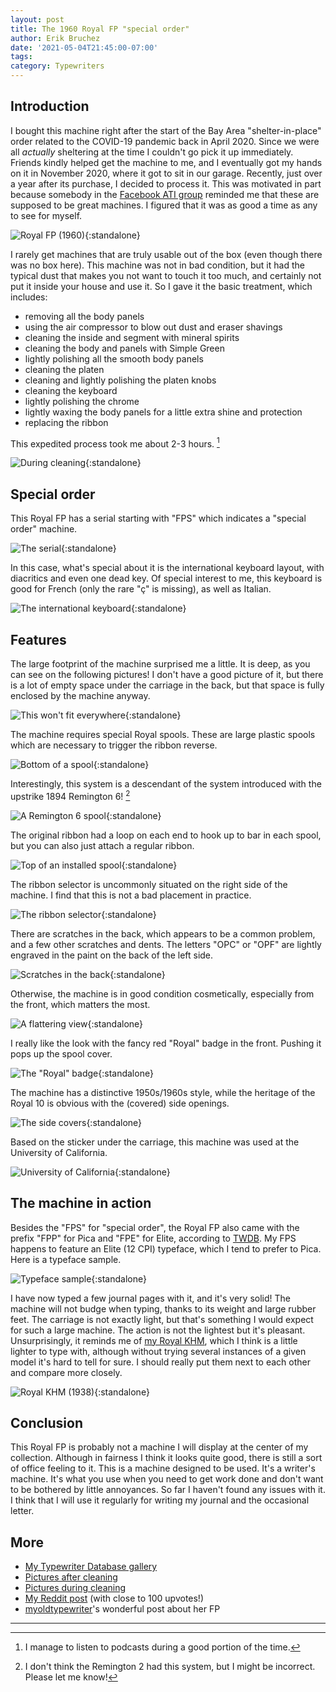 ```yaml
---
layout: post
title: The 1960 Royal FP "special order"
author: Erik Bruchez
date: '2021-05-04T21:45:00-07:00'
tags:
category: Typewriters
---
```


## Introduction

I bought this machine right after the start of the Bay Area "shelter-in-place" order related to the COVID-19 pandemic back in April 2020. Since we were all *actually* sheltering at the time I couldn't go pick it up immediately. Friends kindly helped get the machine to me, and I eventually got my hands on it in November 2020, where it got to sit in our garage. Recently, just over a year after its purchase, I decided to process it. This was motivated in part because somebody in the [Facebook ATI group](https://www.facebook.com/groups/TypewriterCollectors/) reminded me that these are supposed to be great machines. I figured that it was as good a time as any to see for myself.

![Royal FP (1960)](/assets/posts/royal-fps/2x/IMG_0002.jpg){:standalone}

I rarely get machines that are truly usable out of the box (even though there was no box here). This machine was not in bad condition, but it had the typical dust that makes you not want to touch it too much, and certainly not put it inside your house and use it. So I gave it the basic treatment, which includes:

- removing all the body panels
- using the air compressor to blow out dust and eraser shavings
- cleaning the inside and segment with mineral spirits
- cleaning the body and panels with Simple Green
- lightly polishing all the smooth body panels
- cleaning the platen
- cleaning and lightly polishing the platen knobs
- cleaning the keyboard
- lightly polishing the chrome
- lightly waxing the body panels for a little extra shine and protection
- replacing the ribbon

This expedited process took me about 2-3 hours. [^podcasts]

![During cleaning](/assets/posts/royal-fps/2x/IMG_9973.jpg){:standalone}

## Special order

This Royal FP has a serial starting with "FPS" which indicates a "special order" machine.

![The serial](/assets/posts/royal-fps/2x/IMG_0031.jpg){:standalone}

In this case, what's special about it is the international keyboard layout, with diacritics and even one dead key. Of special interest to me, this keyboard is good for French (only the rare "ç" is missing), as well as Italian.

![The international keyboard](/assets/posts/royal-fps/2x/IMG_0012.jpg){:standalone}

## Features

The large footprint of the machine surprised me a little. It is deep, as you can see on the following pictures! I don't have a good picture of it, but there is a lot of empty space under the carriage in the back, but that space is fully enclosed by the machine anyway.

![This won't fit everywhere](/assets/posts/royal-fps/2x/IMG_0028.jpg){:standalone}

The machine requires special Royal spools. These are large plastic spools which are necessary to trigger the ribbon reverse.

![Bottom of a spool](/assets/posts/royal-fps/2x/IMG_9976.jpg){:standalone}

Interestingly, this system is a descendant of the system introduced with the upstrike 1894 Remington 6! [^remington2]

![A Remington 6 spool](/assets/posts/royal-fps/2x/IMG_1457.jpg){:standalone}

The original ribbon had a loop on each end to hook up to bar in each spool, but you can also just attach a regular ribbon.

![Top of an installed spool](/assets/posts/royal-fps/2x/IMG_0032.jpg){:standalone}

The ribbon selector is uncommonly situated on the right side of the machine. I find that this is not a bad placement in practice.

![The ribbon selector](/assets/posts/royal-fps/2x/IMG_0030.jpg){:standalone}

There are scratches in the back, which appears to be a common problem, and a few other scratches and dents. The letters "OPC" or "OPF" are lightly engraved in the paint on the back of the left side.

![Scratches in the back](/assets/posts/royal-fps/2x/IMG_0022.jpg){:standalone}

Otherwise, the machine is in good condition cosmetically, especially from the front, which matters the most.

![A flattering view](/assets/posts/royal-fps/2x/IMG_0043.jpg){:standalone}

I really like the look with the fancy red "Royal" badge in the front. Pushing it pops up the spool cover.

![The "Royal" badge](/assets/posts/royal-fps/2x/IMG_0005.jpg){:standalone}

The machine has a distinctive 1950s/1960s style, while the heritage of the Royal 10 is obvious with the (covered) side openings.

![The side covers](/assets/posts/royal-fps/2x/IMG_0016.jpg){:standalone}

Based on the sticker under the carriage, this machine was used at the University of California.

![University of California](/assets/posts/royal-fps/2x/IMG_0056.jpg){:standalone}

## The machine in action

Besides the "FPS" for "special order", the Royal FP also came with the prefix "FPP" for Pica and "FPE" for Elite, according to [TWDB](https://typewriterdatabase.com/royal.72.typewriter-serial-number-database). My FPS happens to feature an Elite (12 CPI) typeface, which I tend to prefer to Pica. Here is a typeface sample.

![Typeface sample](/assets/posts/royal-fps/2x/typeface.jpg){:standalone}

I have now typed a few journal pages with it, and it's very solid! The machine will not budge when typing, thanks to its weight and large rubber feet. The carriage is not exactly light, but that's something I would expect for such a large machine. The action is not the lightest but it's pleasant. Unsurprisingly, it reminds me of [my Royal KHM](2018-10-16-royal-khm-1938.md), which I think is a little lighter to type with, although without trying several instances of a given model it's hard to tell for sure. I should really put them next to each other and compare more closely.

![Royal KHM (1938)](/assets/posts/royal-fps/2x/IMG_3479.jpg){:standalone}

## Conclusion

This Royal FP is probably not a machine I will display at the center of my collection. Although in fairness I think it looks quite good, there is still a sort of office feeling to it. This is a machine designed to be used. It's a writer's machine. It's what you use when you need to get work done and don't want to be bothered by little annoyances. So far I haven't found any issues with it. I think that I will use it regularly for writing my journal and the occasional letter.

## More

- [My Typewriter Database gallery](https://typewriterdatabase.com/1960-royal-fp.15985.typewriter)
- [Pictures after cleaning](https://photos.app.goo.gl/hcxZSeYTsKNT5Bw17)
- [Pictures during cleaning](https://photos.app.goo.gl/kM1fKhHgMKxEuTFL9)
- [My Reddit post](https://www.reddit.com/r/typewriters/comments/mvk3n8/royal_fp_special_order_from_1960_just_cleaned/) (with close to 100 upvotes!)
- [myoldtypewriter](https://myoldtypewriter.com/2016/05/16/number-12-the-royal-fp/)'s wonderful post about her FP

---

[^remington2]: I don't think the Remington 2 had this system, but I might be incorrect. Please let me know!
[^podcasts]: I manage to listen to podcasts during a good portion of the time.
